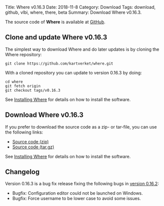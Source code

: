 Title: Where v0.16.3
Date: 2018-11-8
Category: Download
Tags: download, github, vlbi, where, there, beta
Summary: Download Where v0.16.3.

The source code of **Where** is available at
[GitHub](https://github.com/kartverket/where).

## Clone and update Where v0.16.3

The simplest way to download Where and do later updates is by cloning the Where
repository:

    git clone https://github.com/kartverket/where.git

With a cloned repository you can update to version 0.16.3 by doing:

    cd where
    git fetch origin
    git checkout tags/v0.16.3

See [Installing Where]({filename}20180606_install.md) for details on how to install
the software.


## Download Where v0.16.3

If you prefer to download the source code as a zip- or tar-file, you can use the
following links:

+ [Source code (zip)](https://github.com/kartverket/where/archive/v0.16.3.zip)
+ [Source code (tar.gz)](https://github.com/kartverket/where/archive/v0.16.3.tar.gz)

See [Installing Where]({filename}20180606_install.md) for details on how to install
the software.


## Changelog

Version 0.16.3 is a bug fix release fixing the following bugs in [version 0.16.2]({filename}20181106_release_v0.16.2.md):

+ Bugfix: Configuration editor could not be launched on Windows.
+ Bugfix: Force username to be lower case to avoid some issues.
